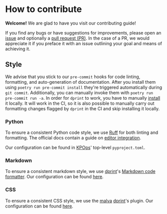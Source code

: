 # How to contribute

**Welcome!** We are glad to have you visit our contributing guide!

If you find any bugs or have suggestions for improvements, please open an [issue](https://github.com/bakdata/kpops/issues/new) and optionally a [pull request (PR)](https://github.com/bakdata/kpops/compare). In the case of a PR, we would appreciate it if you preface it with an issue outlining your goal and means of achieving it.

## Style

We advise that you stick to our `pre-commit` hooks for code linting, formatting, and auto-generation of documentation. After you install them using `poetry run pre-commit install` they're triggered automatically during `git commit`. Additionally, you can manually invoke them with `poetry run pre-commit run -a`. In order for `dprint` to work, you have to manually [install](#markdown) it locally. It will work in the CI, so it is also possible to manually carry out formatting changes flagged by `dprint` in the CI and skip installing it locally.

### Python

To ensure a consistent Python code style, we use [Ruff](https://docs.astral.sh/ruff/) for both linting and formatting. The official docs contain a guide on [editor integration](https://docs.astral.sh/ruff/integrations/).

Our configuration can be found in [KPOps](https://github.com/bakdata/kpops)' top-level `pyproject.toml`.

### Markdown

To ensure a consistent markdown style, we use [dprint](https://dprint.dev)'s [Markdown code formatter](https://dprint.dev/plugins/markdown/). Our configuration can be found [here](https://github.com/bakdata/kpops/blob/main/dprint.json).

### CSS

To ensure a consistent CSS style, we use the [malva](https://github.com/g-plane/malva) [dprint](https://dprint.dev)'s plugin. Our configuration can be found [here](https://github.com/bakdata/kpops/blob/main/dprint.json).
